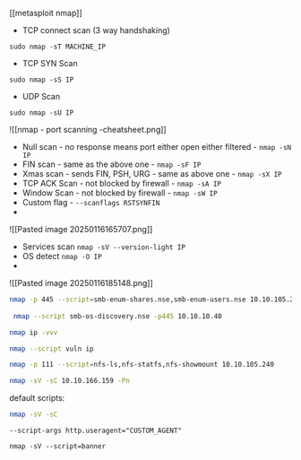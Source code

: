 [[metasploit nmap]]
* TCP connect scan (3 way handshaking)
````shell
sudo nmap -sT MACHINE_IP
````
* TCP SYN Scan
```shell
sudo nmap -sS IP
```
* UDP Scan
```shell
sudo nmap -sU IP
```
![[nmap - port scanning -cheatsheet.png]]

* Null scan - no response means port either open either filtered - `nmap -sN IP`
* FIN scan - same as the above one - `nmap -sF IP`
* Xmas scan - sends FIN, PSH, URG - same as above one - `nmap -sX IP`
* TCP ACK Scan - not blocked by firewall - `nmap -sA IP`
* Window Scan - not blocked by firewall - `nmap -sW IP`
* Custom flag - `--scanflags RSTSYNFIN`
*


![[Pasted image 20250116165707.png]]


* Services scan `nmap -sV --version-light IP`
* OS detect `nmap -O IP`
*

![[Pasted image 20250116185148.png]]


```bash
nmap -p 445 --script=smb-enum-shares.nse,smb-enum-users.nse 10.10.105.240
 
 nmap --script smb-os-discovery.nse -p445 10.10.10.40

nmap ip -vvv

nmap --script vuln ip

nmap -p 111 --script=nfs-ls,nfs-statfs,nfs-showmount 10.10.105.240

nmap -sV -sC 10.10.166.159 -Pn
```

default scripts:
```bash
nmap -sV -sC 
```

`--script-args http.useragent="CUSTOM_AGENT"`

`nmap -sV --script=banner`